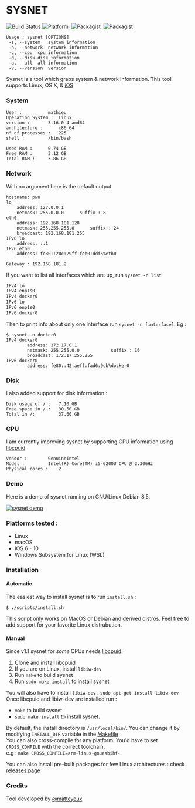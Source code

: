 # SYSNET

[![Build Status](https://travis-ci.org/matteyeux/sysnet.svg?branch=master)](https://travis-ci.org/matteyeux/sysnet)
[![Platform](https://img.shields.io/badge/platform-multiples-yellowgreen.svg)](https://github.com/matteyeux/sysnet#platforms-tested-) 
[![Packagist](https://img.shields.io/badge/license-MIT-orange.svg)](https://github.com/matteyeux/sysnet/blob/master/LICENSE)&nbsp;
[![Packagist](https://img.shields.io/badge/contact-matteyeux-blue.svg)](https://twitter.com/matteyeux) 

```
Usage : sysnet [OPTIONS]
 -s, --system	system information
 -n, --network	network information
 -c, --cpu	cpu information
 -d, --disk	disk information
 -a, --all	all information
 -v, --version	version
```

Sysnet is a tool which grabs system & network information.
This tool supports Linux, OS X, & [iOS](https://github.com/theos/theos)

###  System 

```
User : 			mathieu
Operating System :	Linux
version :		3.16.0-4-amd64
architecture : 		x86_64
n° of processes : 	225
shell : 		/bin/bash

Used RAM : 		0.74 GB
Free RAM : 		3.12 GB
Total RAM : 	3.86 GB

```

### Network
With no argument here is the default output
```
hostname: pwn
lo
	address: 127.0.0.1
	netmask: 255.0.0.0		suffix : 8
eth0
	address: 192.168.181.128
	netmask: 255.255.255.0		suffix : 24
	broadcast: 192.168.181.255
IPv6 lo
	address: ::1
IPv6 eth0
	address: fe80::20c:29ff:feb0:ddf5%eth0

Gateway : 192.168.181.2
```
If you want to list all interfaces which are up, run `sysnet -n list`
```bash
IPv4 lo
IPv4 enp1s0
IPv4 docker0
IPv6 lo
IPv6 enp1s0
IPv6 docker0
```
Then to print info about only one interface run `sysnet -n [interface]`. Eg : 
```
$ sysnet -n docker0
IPv4 docker0
        address: 172.17.0.1
        netmask: 255.255.0.0            suffix : 16
        broadcast: 172.17.255.255
IPv6 docker0
        address: fe80::42:aeff:fad6:9db%docker0
```

### Disk 
I also added support for disk information :

```
Disk usage of / : 	7.10 GB
Free space in / : 	30.50 GB
Total in /: 		37.60 GB
```

### CPU 
I am currently improving sysnet by supporting CPU information using [libcpuid](https://github.com/matteyeux/libcpuid)

```
Vendor :		GenuineIntel
Model :			Intel(R) Core(TM) i5-6200U CPU @ 2.30GHz
Physical cores :	2
```

### Demo

Here is a demo of sysnet running on GNU/Linux Debian 8.5. 

[![sysnet demo](https://asciinema.org/a/Ld5fe5Zy8qLBx9zcA8RKqQV3S.png)](https://asciinema.org/a/Ld5fe5Zy8qLBx9zcA8RKqQV3S)

### Platforms tested :

- Linux
- macOS
- iOS 6 - 10
- Windows Subsystem for Linux (WSL)

### Installation 

#### Automatic
The easiest way to install sysnet is to run `install.sh` :
```
$ ./scripts/install.sh
```
This script only works on MacOS or Debian and derived distros. Feel free to add support for your favorite Linux distrubution.

#### Manual 
Since v1.1 sysnet for _some_ CPUs needs [libcpuid](https://github.com/anrieff/libcpuid).<br>

1) Clone and install libcpuid
2) If you are on Linux, install `libiw-dev`
3) Run `make` to build sysnet
4) Run `sudo make install` to install sysnet

You will also have to install `libiw-dev` : `sudo apt-get install libiw-dev`
Once libcpuid and libiw-dev are installed run :
- `make` to build sysnet
- `sudo make install` to install sysnet. <br>

By default, the install directory is `/usr/local/bin/`. You can change it by modifying `INSTALL_DIR` variable in the [Makefile](https://github.com/matteyeux/sysnet/blob/master/Makefile#L5) <br>
You can also cross-compile for any platform. You'd have to set `CROSS_COMPILE` with the correct toolchain. <br>
e.g : `make CROSS_COMPILE=arm-linux-gnueabihf-` <br>

You can also install pre-built packages for few Linux architectures : check [releases page](https://github.com/matteyeux/sysnet/releases)

### Credits

Tool developed by [@matteyeux](https://twitter.com/matteyeux)
